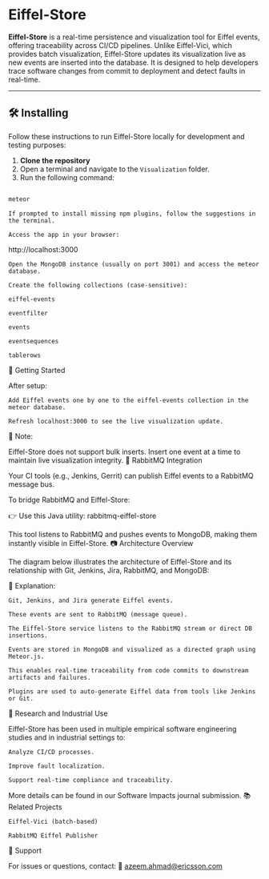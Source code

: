 # Eiffel-Store

**Eiffel-Store** is a real-time persistence and visualization tool for Eiffel events, offering traceability across CI/CD pipelines. Unlike Eiffel-Vici, which provides batch visualization, Eiffel-Store updates its visualization live as new events are inserted into the database. It is designed to help developers trace software changes from commit to deployment and detect faults in real-time.

---

## 🛠️ Installing

Follow these instructions to run Eiffel-Store locally for development and testing purposes:

1. **Clone the repository**  
2. Open a terminal and navigate to the `Visualization` folder.  
3. Run the following command:

```bash

meteor
```

    If prompted to install missing npm plugins, follow the suggestions in the terminal.

    Access the app in your browser:

http://localhost:3000

    Open the MongoDB instance (usually on port 3001) and access the meteor database.

    Create the following collections (case-sensitive):

    eiffel-events

    eventfilter

    events

    eventsequences

    tablerows

🚀 Getting Started

After setup:

    Add Eiffel events one by one to the eiffel-events collection in the meteor database.

    Refresh localhost:3000 to see the live visualization update.

📝 Note:

Eiffel-Store does not support bulk inserts. Insert one event at a time to maintain live visualization integrity.
🔄 RabbitMQ Integration

Your CI tools (e.g., Jenkins, Gerrit) can publish Eiffel events to a RabbitMQ message bus.

To bridge RabbitMQ and Eiffel-Store:

👉 Use this Java utility: rabbitmq-eiffel-store

This tool listens to RabbitMQ and pushes events to MongoDB, making them instantly visible in Eiffel-Store.
📷 Architecture Overview

The diagram below illustrates the architecture of Eiffel-Store and its relationship with Git, Jenkins, Jira, RabbitMQ, and MongoDB:


🔎 Explanation:

    Git, Jenkins, and Jira generate Eiffel events.

    These events are sent to RabbitMQ (message queue).

    The Eiffel-Store service listens to the RabbitMQ stream or direct DB insertions.

    Events are stored in MongoDB and visualized as a directed graph using Meteor.js.

    This enables real-time traceability from code commits to downstream artifacts and failures.

    Plugins are used to auto-generate Eiffel data from tools like Jenkins or Git.

🧠 Research and Industrial Use

Eiffel-Store has been used in multiple empirical software engineering studies and in industrial settings to:

    Analyze CI/CD processes.

    Improve fault localization.

    Support real-time compliance and traceability.

More details can be found in our Software Impacts journal submission.
📚 Related Projects

    Eiffel-Vici (batch-based)

    RabbitMQ Eiffel Publisher

📧 Support

For issues or questions, contact:
📩 azeem.ahmad@ericsson.com
